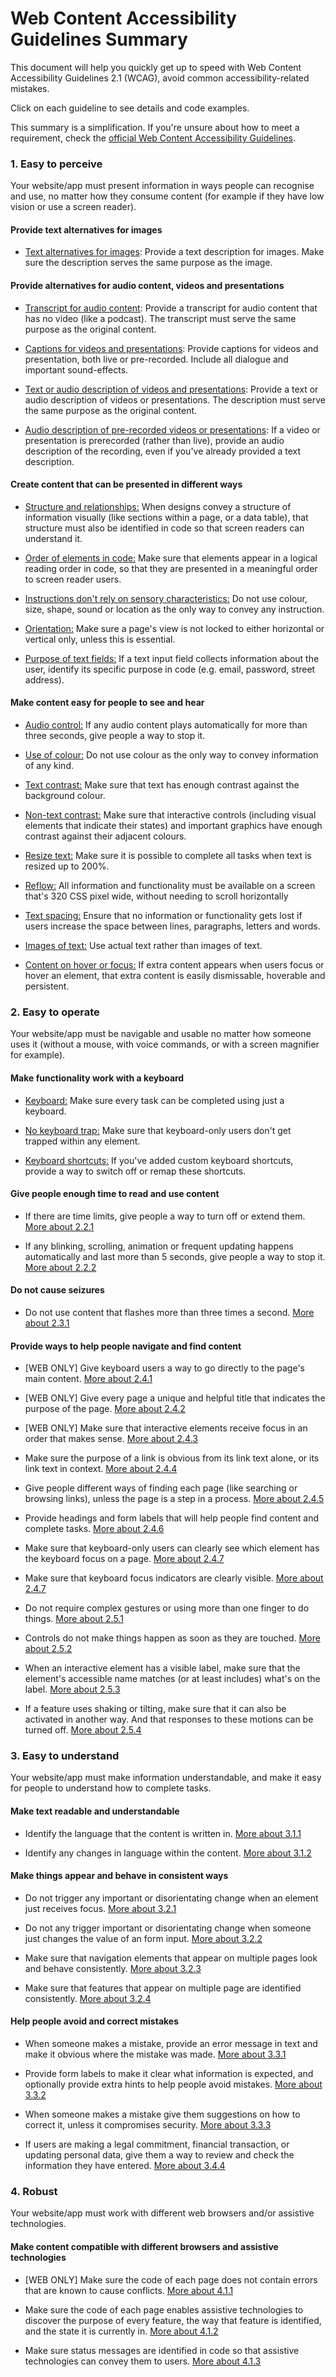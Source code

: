 # Web Content Accessibility Guidelines Summary

This document will help you quickly get up to speed with Web Content Accessibility Guidelines 2.1 (WCAG), avoid common accessibility-related mistakes.

Click on each guideline to see details and code examples.

This summary is a simplification. If you're unsure about how to meet a requirement, check the [official Web Content Accessibility Guidelines](https://www.w3.org/TR/WCAG21/).

### 1. Easy to perceive

Your website/app must present information in ways people can recognise and use, no matter how they consume content (for example if they have low vision or use a screen reader).

#### Provide text alternatives for images

* [Text alternatives for images](guidelines/1.1.1.md): Provide a text description for images. Make sure the description serves the same purpose as the image.

#### Provide alternatives for audio content, videos and presentations

* [Transcript for audio content](): Provide a transcript for audio content that has no video (like a podcast). The transcript must serve the same purpose as the original content.

* [Captions for videos and presentations](): Provide captions for videos and presentation, both live or pre-recorded. Include all dialogue and important sound-effects.

* [Text or audio description of videos and presentations](): Provide a text or audio description of videos or presentations. The description must serve the same purpose as the original content.

* [Audio description of pre-recorded videos or presentations](): If a video or presentation is prerecorded (rather than live), provide an audio description of the recording, even if you've already provided a text description.

#### Create content that can be presented in different ways

* [Structure and relationships:](guidelines/1.3.1.md) When designs convey a structure of information visually (like sections within a page, or a data table), that structure must also be identified in code so that screen readers can understand it.

* [Order of elements in code:](guidelines/1.3.2.md) Make sure that elements appear in a logical reading order in code, so that they are presented in a meaningful order to screen reader users.

* [Instructions don't rely on sensory characteristics:]() Do not use colour, size, shape, sound or location as the only way to convey any instruction.

* [Orientation:](guidelines/1.3.4.md) Make sure a page's view is not locked to either horizontal or vertical only, unless this is essential.

* [Purpose of text fields:]() If a text input field collects information about the user, identify its specific purpose in code (e.g. email, password, street address).

#### Make content easy for people to see and hear

* [Audio control:]() If any audio content plays automatically for more than three seconds, give people a way to stop it.

* [Use of colour:]() Do not use colour as the only way to convey information of any kind.

* [Text contrast:]() Make sure that text has enough contrast against the background colour.

* [Non-text contrast:]() Make sure that interactive controls (including visual elements that indicate their states) and important graphics have enough contrast against their adjacent colours.

* [Resize text:](guidelines/1.4.4.md) Make sure it is possible to complete all tasks when text is resized up to 200%.

* [Reflow:](guidelines/1.4.10.md) All information and functionality must be available on a screen that's 320 CSS pixel wide, without needing to scroll horizontally

* [Text spacing:]() Ensure that no information or functionality gets lost if users increase the space between lines, paragraphs, letters and words.

* [Images of text:]() Use actual text rather than images of text.

* [Content on hover or focus:]() If extra content appears when users focus or hover an element, that extra content is easily dismissable, hoverable and persistent.

### 2. Easy to operate

Your website/app must be navigable and usable no matter how someone uses it (without a mouse, with voice commands, or with a screen magnifier for example).

#### Make functionality work with a keyboard

* [Keyboard:]() Make sure every task can be completed using just a keyboard.

* [No keyboard trap:]() Make sure that keyboard-only users don't get trapped within any element.

* [Keyboard shortcuts:]() If you've added custom keyboard shortcuts, provide a way to switch off or remap these shortcuts.

#### Give people enough time to read and use content

* If there are time limits, give people a way to turn off or extend them. [More about 2.2.1]()

* If any blinking, scrolling, animation or frequent updating happens automatically and last more than 5 seconds, give people a way to stop it. [More about 2.2.2]()

#### Do not cause seizures

* Do not use content that flashes more than three times a second. [More about 2.3.1]()

#### Provide ways to help people navigate and find content

* [WEB ONLY] Give keyboard users a way to go directly to the page's main content. [More about 2.4.1]()

* [WEB ONLY] Give every page a unique and helpful title that indicates the purpose of the page. [More about 2.4.2]()

* [WEB ONLY] Make sure that interactive elements receive focus in an order that makes sense. [More about 2.4.3]()

* Make sure the purpose of a link is obvious from its link text alone, or its link text in context. [More about 2.4.4]()

* Give people different ways of finding each page (like searching or browsing links), unless the page is a step in a process. [More about 2.4.5]()

* Provide headings and form labels that will help people find content and complete tasks. [More about 2.4.6]()

* Make sure that keyboard-only users can clearly see which element has the keyboard focus on a page. [More about 2.4.7]()

* Make sure that keyboard focus indicators are clearly visible. [More about 2.4.7]()

* Do not require complex gestures or using more than one finger to do things. [More about 2.5.1]()

* Controls do not make things happen as soon as they are touched. [More about 2.5.2]()

* When an interactive element has a visible label, make sure that the element's accessible name matches (or at least includes) what's on the label. [More about 2.5.3]()

* If a feature uses shaking or tilting, make sure that it can also be activated in another way. And that responses to these motions can be turned off. [More about 2.5.4]()

### 3. Easy to understand

Your website/app must make information understandable, and make it easy for people to understand how to complete tasks.

#### Make text readable and understandable

* Identify the language that the content is written in. [More about 3.1.1]()

* Identify any changes in language within the content. [More about 3.1.2]()

#### Make things appear and behave in consistent ways

* Do not trigger any important or disorientating change when an element just receives focus. [More about 3.2.1]()

* Do not any trigger important or disorientating change when someone just changes the value of an form input. [More about 3.2.2]()

* Make sure that navigation elements that appear on multiple pages look and behave consistently. [More about 3.2.3]()

* Make sure that features that appear on multiple page are identified consistently. [More about 3.2.4]()

#### Help people avoid and correct mistakes

* When someone makes a mistake, provide an error message in text and make it obvious where the mistake was made. [More about 3.3.1]()

* Provide form labels to make it clear what information is expected, and optionally provide extra hints to help people avoid mistakes. [More about 3.3.2]()

* When someone makes a mistake give them suggestions on how to correct it, unless it compromises security. [More about 3.3.3]()

* If users are making a legal commitment, financial transaction, or updating personal data, give them a way to review and check the information they have entered. [More about 3.4.4]()

### 4. Robust

Your website/app must work with different web browsers and/or assistive technologies.

#### Make content compatible with different browsers and assistive technologies

* [WEB ONLY] Make sure the code of each page does not contain errors that are known to cause conflicts. [More about 4.1.1]()

* Make sure the code of each page enables assistive technologies to discover the purpose of every feature, the way that feature is identified, and the state it is currently in. [More about 4.1.2]()

* Make sure status messages are identified in code so that assistive technologies can convey them to users. [More about 4.1.3]()
